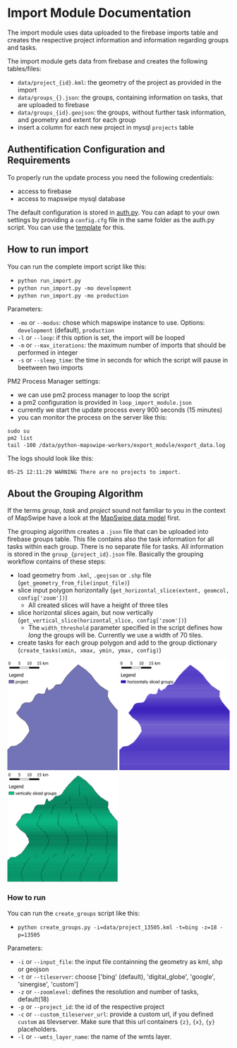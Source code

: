 # Import Module Documentation
The import module uses data uploaded to the firebase imports table and creates the respective project information and information regarding groups and tasks.

The import module gets data from firebase and creates the following tables/files:
* `data/project_{id}.kml`: the geometry of the project as provided in the import
* `data/groups_{}.json`: the groups, containing information on tasks, that are uploaded to firebase
* `data/groups_{id}.geojson`: the groups, without further task information, and geometry and extent for each group
* insert a column for each new project in mysql `projects` table

## Authentification Configuration and Requirements
To properly run the update process you need the following credentials:
* access to firebase
* access to mapswipe mysql database

The default configuration is stored in [auth.py](../cfg/auth.py). You can adapt to your own settings by providing a `config.cfg` file in the same folder as the auth.py script. You can use the [template](../cfg/your_config_file.cfg) for this.

## How to run import
You can run the complete import script like this:
* `python run_import.py`
* `python run_import.py -mo development`
* `python run_import.py -mo production`

Parameters:
* `-mo` or `--modus`: chose which mapswipe instance to use. Options: `development` (default), `production`
* `-l` or `--loop`: if this option is set, the import will be looped
* `-m` or `--max_iterations`: the maximum number of imports that should be performed in integer
* `-s` or `--sleep_time`: the time in seconds for which the script will pause in beetween two imports

PM2 Process Manager settings:
* we can use pm2 process manager to loop the script
* a pm2 configuration is provided in `loop_import_module.json`
* currently we start the update process every 900 seconds (15 minutes)
* you can monitor the process on the server like this:
```
sudo su
pm2 list
tail -100 /data/python-mapswipe-workers/export_module/export_data.log
```

The logs should look like this:
```
05-25 12:11:29 WARNING There are no projects to import.
```

## About the Grouping Algorithm
If the terms *group*, *task* and *project* sound not familiar to you in the context of MapSwipe have a look at the [MapSwipe data model](../mapswipe_data_model.md) first.

The grouping algorithm creates a `.json` file that can be uploaded into firebase groups table. This file contains also the task information for all tasks within each group. There is no separate file for tasks. All information is stored in the `group_{project_id}.json` file. Basically the grouping workflow contains of these steps:
* load geometry from `.kml`, `.geojson` or `.shp` file (`get_geometry_from_file(input_file)`)
* slice input polygon horizontally (`get_horizontal_slice(extent, geomcol, config['zoom'])`)
    * All created slices will have a height of three tiles
* slice horizontal slices again, but now vertically (`get_vertical_slice(horizontal_slice, config['zoom'])`)
    * The `width_threshold` parameter specified in the script defines how *long* the groups will be. Currently we use a width of 70 tiles.
* create tasks for each group polygon and add to the group dictionary (`create_tasks(xmin, xmax, ymin, ymax, config)`)

<img src="../img/project.png" width="250px"> <img src="../img/horizontally_sliced_groups.png" width="250px"> <img src="../img/vertically_sliced_groups.png" width="250px">

### How to run
You can run the `create_groups` script like this:
* `python create_groups.py -i=data/project_13505.kml -t=bing -z=18 -p=13505`

Parameters:
* `-i` or `--input_file`: the input file containning the geometry as kml, shp or geojson
* `-t` or `--tileserver`: choose ['bing' (default), 'digital_globe', 'google', 'sinergise', 'custom']
* `-z` or `--zoomlevel`: defines the resolution and number of tasks, default(18)
* `-p` or `--project_id`: the id of the respective project
* `-c` or `--custom_tileserver_url`: provide a custom url, if you defined `custom` as tilevserver. Make sure that this url containers `{z}`, `{x}`, `{y}` placeholders.
* `-l` or `--wmts_layer_name`: the name of the wmts layer.


